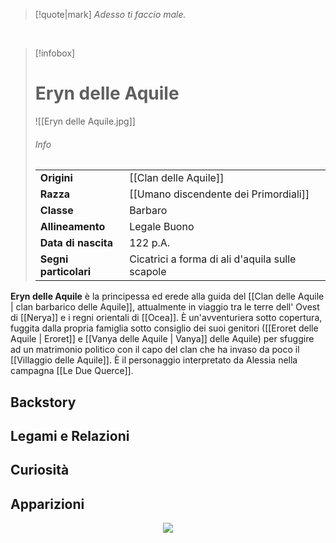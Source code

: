 > [!quote|mark]
> *Adesso ti faccio male.*

<br>

> [!infobox]
> # Eryn delle Aquile
> ![[Eryn delle Aquile.jpg]]
> ###### Info
> |  |  |
> | ---- | ---- |
> | **Origini** | [[Clan delle Aquile]] |
> | **Razza** | [[Umano discendente dei Primordiali]] |
> | **Classe** | Barbaro |
> | **Allineamento** | Legale Buono |
> | **Data di nascita** | 122 p.A. |
> | **Segni particolari** | Cicatrici a forma di ali d'aquila sulle scapole |
> 
> 
> 
> 
> 

**Eryn delle Aquile** è la principessa ed erede alla guida del [[Clan delle Aquile | clan barbarico delle Aquile]], attualmente in viaggio tra le terre dell' Ovest di [[Nerya]] e i regni orientali di [[Ocea]].  È un'avventuriera sotto copertura, fuggita dalla propria famiglia sotto consiglio dei suoi genitori ([[Eroret delle Aquile | Eroret]]  e [[Vanya delle Aquile | Vanya]] delle Aquile) per sfuggire ad un matrimonio politico con il capo del clan che ha invaso da poco il [[Villaggio delle Aquile]]. È il personaggio interpretato da Alessia nella campagna [[Le Due Querce]].
## Backstory
## Legami e Relazioni
## Curiosità
## Apparizioni

<p style="text-align: center">
<img src="./Assets/Logo Storie di Gaia.png" style="max-width: 25%" />
</p>